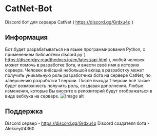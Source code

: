 # CatNet-Bot
Discord бот для сервера CatNet ( https://discord.gg/Grdxu4q )

## Информация
Бот будет разрабатываться на языке программирования Python, с применением библиотеки discord.py ( https://discordpy.readthedocs.io/en/latest/api.html ), любой человек может помочь в разработке бота, и внести своё имя в историю сервера. Человек внёсший небольшой вклад в разработку может получить уникальную роль разработчика бота на сервере CatNet, по завершению разработки 1 версии. После выхода 1 версии всё также будет возможность получить роль, создавая дополнения. Любые изменения, которые Вы вносите в репозиторий будут отображаться в виде вебхука на сервере.
![Image alt](https://github.com/AlekseyZz/images/blob/master/%D1%81%D0%BA%D1%80%D0%B8%D0%BD.png)

## Поддержка
Discord сервер - https://discord.gg/Grdxu4q
Discord создателя бота - Aleksey#4360
